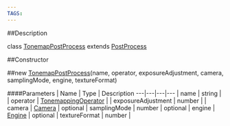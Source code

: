 ```yaml
---
TAGS:
---
```


##Description

class [TonemapPostProcess](/classes/2.2/TonemapPostProcess) extends [PostProcess](/classes/2.2/PostProcess)



##Constructor

##new [TonemapPostProcess](/classes/2.2/TonemapPostProcess)(name, operator, exposureAdjustment, camera, samplingMode, engine, textureFormat)



####Parameters
 | Name | Type | Description
---|---|---|---
 | name | string | 
 | operator | [TonemappingOperator](/classes/2.2/TonemappingOperator) | 
 | exposureAdjustment | number | 
 | camera | [Camera](/classes/2.2/Camera) | 
optional | samplingMode | number | 
optional | engine | [Engine](/classes/2.2/Engine) | 
optional | textureFormat | number | 

